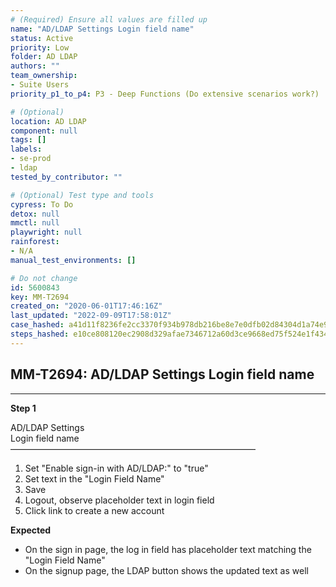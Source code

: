 ```yaml
---
# (Required) Ensure all values are filled up
name: "AD/LDAP Settings Login field name"
status: Active
priority: Low
folder: AD LDAP
authors: ""
team_ownership:
- Suite Users
priority_p1_to_p4: P3 - Deep Functions (Do extensive scenarios work?)

# (Optional)
location: AD LDAP
component: null
tags: []
labels:
- se-prod
- ldap
tested_by_contributor: ""

# (Optional) Test type and tools
cypress: To Do
detox: null
mmctl: null
playwright: null
rainforest:
- N/A
manual_test_environments: []

# Do not change
id: 5600843
key: MM-T2694
created_on: "2020-06-01T17:46:16Z"
last_updated: "2022-09-09T17:58:01Z"
case_hashed: a41d11f8236fe2cc3370f934b978db216be8e7e0dfb02d84304d1a74e90ac97cb822e87f4c34a3079a3069a06af86587
steps_hashed: e10ce808120ec2908d329afae7346712a60d3ce9668ed75f524e1f4343cb9da4a49b5af0a8131a82185940ff6505ea9c
---
```


<!-- (Auto-generated) Based on frontmatter's "key" and "name" -->

## MM-T2694: AD/LDAP Settings Login field name

---

**Step 1**

AD/LDAP Settings\
Login field name\
————————————————————————————

1. Set "Enable sign-in with AD/LDAP:" to "true"
2. Set text in the "Login Field Name"
3. Save
4. Logout, observe placeholder text in login field
5. Click link to create a new account

**Expected**

- On the sign in page, the log in field has placeholder text matching the "Login Field Name"
- On the signup page, the LDAP button shows the updated text as well
